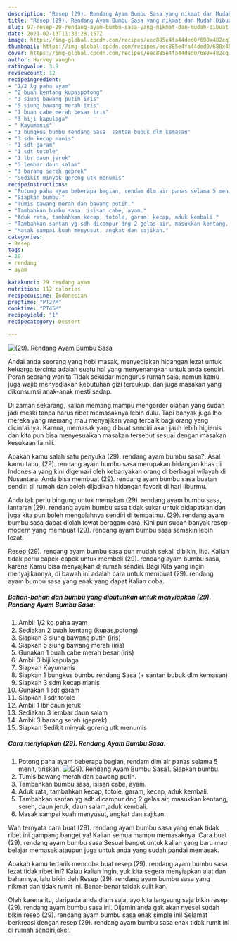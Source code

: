 ```yaml
---
description: "Resep (29). Rendang Ayam Bumbu Sasa yang nikmat dan Mudah Dibuat"
title: "Resep (29). Rendang Ayam Bumbu Sasa yang nikmat dan Mudah Dibuat"
slug: 97-resep-29-rendang-ayam-bumbu-sasa-yang-nikmat-dan-mudah-dibuat
date: 2021-02-13T11:30:28.157Z
image: https://img-global.cpcdn.com/recipes/eec885e4fa44ded0/680x482cq70/29-rendang-ayam-bumbu-sasa-foto-resep-utama.jpg
thumbnail: https://img-global.cpcdn.com/recipes/eec885e4fa44ded0/680x482cq70/29-rendang-ayam-bumbu-sasa-foto-resep-utama.jpg
cover: https://img-global.cpcdn.com/recipes/eec885e4fa44ded0/680x482cq70/29-rendang-ayam-bumbu-sasa-foto-resep-utama.jpg
author: Harvey Vaughn
ratingvalue: 3.9
reviewcount: 12
recipeingredient:
- "1/2 kg paha ayam"
- "2 buah kentang kupaspotong"
- "3 siung bawang putih iris"
- "5 siung bawang merah iris"
- "1 buah cabe merah besar iris"
- "3 biji kapulaga"
- " Kayumanis"
- "1 bungkus bumbu rendang Sasa  santan bubuk dlm kemasan"
- "3 sdm kecap manis"
- "1 sdt garam"
- "1 sdt totole"
- "1 lbr daun jeruk"
- "3 lembar daun salam"
- "3 barang sereh geprek"
- "Sedikit minyak goreng utk menumis"
recipeinstructions:
- "Potong paha ayam beberapa bagian, rendam dlm air panas selama 5 menit, tiriskan."
- "Siapkan bumbu."
- "Tumis bawang merah dan bawang putih."
- "Tambahkan bumbu sasa, isisan cabe, ayam."
- "Aduk rata, tambahkan kecap, totole, garam, kecap, aduk kembali."
- "Tambahkan santan yg sdh dicampur dng 2 gelas air, masukkan kentang, sereh, daun jeruk, daun salam,aduk kembali."
- "Masak sampai kuah menyusut, angkat dan sajikan."
categories:
- Resep
tags:
- 29
- rendang
- ayam

katakunci: 29 rendang ayam 
nutrition: 112 calories
recipecuisine: Indonesian
preptime: "PT27M"
cooktime: "PT45M"
recipeyield: "1"
recipecategory: Dessert

---
```



![(29). Rendang Ayam Bumbu Sasa](https://img-global.cpcdn.com/recipes/eec885e4fa44ded0/680x482cq70/29-rendang-ayam-bumbu-sasa-foto-resep-utama.jpg)

Andai anda seorang yang hobi masak, menyediakan hidangan lezat untuk keluarga tercinta adalah suatu hal yang menyenangkan untuk anda sendiri. Peran seorang  wanita Tidak sekadar mengurus rumah saja, namun kamu juga wajib menyediakan kebutuhan gizi tercukupi dan juga masakan yang dikonsumsi anak-anak mesti sedap.

Di zaman  sekarang, kalian memang mampu mengorder olahan yang sudah jadi meski tanpa harus ribet memasaknya lebih dulu. Tapi banyak juga lho mereka yang memang mau menyajikan yang terbaik bagi orang yang dicintainya. Karena, memasak yang dibuat sendiri akan jauh lebih higienis dan kita pun bisa menyesuaikan masakan tersebut sesuai dengan masakan kesukaan famili. 



Apakah kamu salah satu penyuka (29). rendang ayam bumbu sasa?. Asal kamu tahu, (29). rendang ayam bumbu sasa merupakan hidangan khas di Indonesia yang kini digemari oleh kebanyakan orang di berbagai wilayah di Nusantara. Anda bisa membuat (29). rendang ayam bumbu sasa buatan sendiri di rumah dan boleh dijadikan hidangan favorit di hari liburmu.

Anda tak perlu bingung untuk memakan (29). rendang ayam bumbu sasa, lantaran (29). rendang ayam bumbu sasa tidak sukar untuk didapatkan dan juga kita pun boleh mengolahnya sendiri di tempatmu. (29). rendang ayam bumbu sasa dapat diolah lewat beragam cara. Kini pun sudah banyak resep modern yang membuat (29). rendang ayam bumbu sasa semakin lebih lezat.

Resep (29). rendang ayam bumbu sasa pun mudah sekali dibikin, lho. Kalian tidak perlu capek-capek untuk membeli (29). rendang ayam bumbu sasa, karena Kamu bisa menyajikan di rumah sendiri. Bagi Kita yang ingin menyajikannya, di bawah ini adalah cara untuk membuat (29). rendang ayam bumbu sasa yang enak yang dapat Kalian coba.

<!--inarticleads1-->

##### Bahan-bahan dan bumbu yang dibutuhkan untuk menyiapkan (29). Rendang Ayam Bumbu Sasa:

1. Ambil 1/2 kg paha ayam
1. Sediakan 2 buah kentang (kupas,potong)
1. Siapkan 3 siung bawang putih (iris)
1. Siapkan 5 siung bawang merah (iris)
1. Gunakan 1 buah cabe merah besar (iris)
1. Ambil 3 biji kapulaga
1. Siapkan  Kayumanis
1. Siapkan 1 bungkus bumbu rendang Sasa (+ santan bubuk dlm kemasan)
1. Siapkan 3 sdm kecap manis
1. Gunakan 1 sdt garam
1. Siapkan 1 sdt totole
1. Ambil 1 lbr daun jeruk
1. Sediakan 3 lembar daun salam
1. Ambil 3 barang sereh (geprek)
1. Siapkan Sedikit minyak goreng utk menumis




<!--inarticleads2-->

##### Cara menyiapkan (29). Rendang Ayam Bumbu Sasa:

1. Potong paha ayam beberapa bagian, rendam dlm air panas selama 5 menit, tiriskan.
<img src="https://img-global.cpcdn.com/steps/7d6dbc072aaeef95/160x128cq70/29-rendang-ayam-bumbu-sasa-langkah-memasak-1-foto.jpg" alt="(29). Rendang Ayam Bumbu Sasa">1. Siapkan bumbu.
1. Tumis bawang merah dan bawang putih.
1. Tambahkan bumbu sasa, isisan cabe, ayam.
1. Aduk rata, tambahkan kecap, totole, garam, kecap, aduk kembali.
1. Tambahkan santan yg sdh dicampur dng 2 gelas air, masukkan kentang, sereh, daun jeruk, daun salam,aduk kembali.
1. Masak sampai kuah menyusut, angkat dan sajikan.




Wah ternyata cara buat (29). rendang ayam bumbu sasa yang enak tidak ribet ini gampang banget ya! Kalian semua mampu memasaknya. Cara buat (29). rendang ayam bumbu sasa Sesuai banget untuk kalian yang baru mau belajar memasak ataupun juga untuk anda yang sudah pandai memasak.

Apakah kamu tertarik mencoba buat resep (29). rendang ayam bumbu sasa lezat tidak ribet ini? Kalau kalian ingin, yuk kita segera menyiapkan alat dan bahannya, lalu bikin deh Resep (29). rendang ayam bumbu sasa yang nikmat dan tidak rumit ini. Benar-benar taidak sulit kan. 

Oleh karena itu, daripada anda diam saja, ayo kita langsung saja bikin resep (29). rendang ayam bumbu sasa ini. Dijamin anda gak akan nyesel sudah bikin resep (29). rendang ayam bumbu sasa enak simple ini! Selamat berkreasi dengan resep (29). rendang ayam bumbu sasa enak tidak rumit ini di rumah sendiri,oke!.

